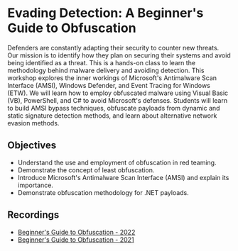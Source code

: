 # Evading Detection: A Beginner's Guide to Obfuscation

Defenders are constantly adapting their security to counter new threats. Our mission is to identify how they plan on securing their systems and avoid being identified as a threat. This is a hands-on class to learn the methodology behind malware delivery and avoiding detection. This workshop explores the inner workings of Microsoft's Antimalware Scan Interface (AMSI), Windows Defender, and Event Tracing for Windows (ETW). We will learn how to employ obfuscated malware using Visual Basic (VB), PowerShell, and C# to avoid Microsoft's defenses. Students will learn to build AMSI bypass techniques, obfuscate payloads from dynamic and static signature detection methods, and learn about alternative network evasion methods.

## Objectives

- Understand the use and employment of obfuscation in red teaming.
- Demonstrate the concept of least obfuscation.
- Introduce Microsoft's Antimalware Scan Interface (AMSI) and explain its importance.
- Demonstrate obfuscation methodology for .NET payloads.

## Recordings
- [Beginner's Guide to Obfuscation - 2022](https://www.youtube.com/watch?v=wvKwk1wcXvM)
- [Beginner's Guide to Obfuscation - 2021](https://www.youtube.com/watch?v=lP2KF7_Kwxk)
